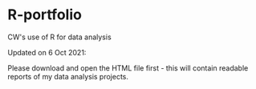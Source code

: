 # R-portfolio
CW's use of R for data analysis

Updated on 6 Oct 2021:

Please download and open the HTML file first - this will contain readable reports of my data analysis projects.
